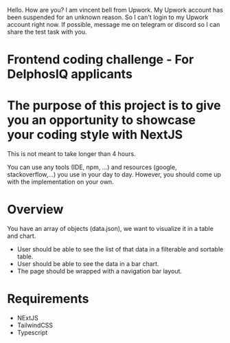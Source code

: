Hello.
How are you?
I am vincent bell from Upwork.
My Upwork account has been suspended for an unknown reason.
So I can't login to my Upwork account right now.
If possible, message me on telegram or discord so I can share the test task with you.

# Frontend coding challenge - For DelphosIQ applicants

# The purpose of this project is to give you an opportunity to showcase your coding style with NextJS

This is not meant to take longer than 4 hours.

You can use any tools (IDE, npm, ...) and resources (google, stackoverflow,...) you use in your day to day.
However, you should come up with the implementation on your own.

# Overview

You have an array of objects (data.json), we want to visualize it in a table and chart.

- User should be able to see the list of that data in a filterable and sortable table.
- User should be able to see the data in a bar chart.
- The page should be wrapped with a navigation bar layout.

# Requirements

- NExtJS
- TailwindCSS
- Typescript
